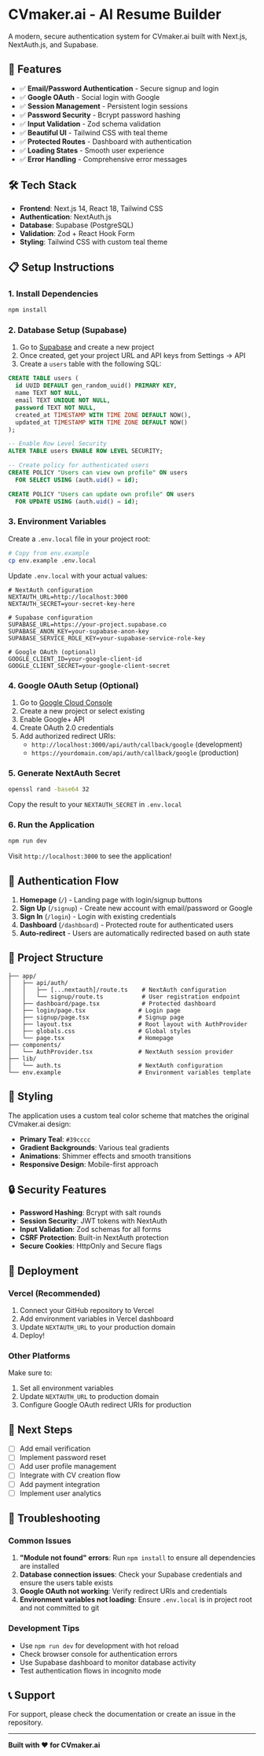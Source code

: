 # CVmaker.ai - AI Resume Builder

A modern, secure authentication system for CVmaker.ai built with Next.js, NextAuth.js, and Supabase.

## 🚀 Features

- ✅ **Email/Password Authentication** - Secure signup and login
- ✅ **Google OAuth** - Social login with Google
- ✅ **Session Management** - Persistent login sessions
- ✅ **Password Security** - Bcrypt password hashing
- ✅ **Input Validation** - Zod schema validation
- ✅ **Beautiful UI** - Tailwind CSS with teal theme
- ✅ **Protected Routes** - Dashboard with authentication
- ✅ **Loading States** - Smooth user experience
- ✅ **Error Handling** - Comprehensive error messages

## 🛠️ Tech Stack

- **Frontend**: Next.js 14, React 18, Tailwind CSS
- **Authentication**: NextAuth.js
- **Database**: Supabase (PostgreSQL)
- **Validation**: Zod + React Hook Form
- **Styling**: Tailwind CSS with custom teal theme

## 📋 Setup Instructions

### 1. Install Dependencies

```bash
npm install
```

### 2. Database Setup (Supabase)

1. Go to [Supabase](https://supabase.com) and create a new project
2. Once created, get your project URL and API keys from Settings → API
3. Create a `users` table with the following SQL:

```sql
CREATE TABLE users (
  id UUID DEFAULT gen_random_uuid() PRIMARY KEY,
  name TEXT NOT NULL,
  email TEXT UNIQUE NOT NULL,
  password TEXT NOT NULL,
  created_at TIMESTAMP WITH TIME ZONE DEFAULT NOW(),
  updated_at TIMESTAMP WITH TIME ZONE DEFAULT NOW()
);

-- Enable Row Level Security
ALTER TABLE users ENABLE ROW LEVEL SECURITY;

-- Create policy for authenticated users
CREATE POLICY "Users can view own profile" ON users
  FOR SELECT USING (auth.uid() = id);

CREATE POLICY "Users can update own profile" ON users
  FOR UPDATE USING (auth.uid() = id);
```

### 3. Environment Variables

Create a `.env.local` file in your project root:

```bash
# Copy from env.example
cp env.example .env.local
```

Update `.env.local` with your actual values:

```env
# NextAuth configuration
NEXTAUTH_URL=http://localhost:3000
NEXTAUTH_SECRET=your-secret-key-here

# Supabase configuration
SUPABASE_URL=https://your-project.supabase.co
SUPABASE_ANON_KEY=your-supabase-anon-key
SUPABASE_SERVICE_ROLE_KEY=your-supabase-service-role-key

# Google OAuth (optional)
GOOGLE_CLIENT_ID=your-google-client-id
GOOGLE_CLIENT_SECRET=your-google-client-secret
```

### 4. Google OAuth Setup (Optional)

1. Go to [Google Cloud Console](https://console.cloud.google.com/)
2. Create a new project or select existing
3. Enable Google+ API
4. Create OAuth 2.0 credentials
5. Add authorized redirect URIs:
   - `http://localhost:3000/api/auth/callback/google` (development)
   - `https://yourdomain.com/api/auth/callback/google` (production)

### 5. Generate NextAuth Secret

```bash
openssl rand -base64 32
```

Copy the result to your `NEXTAUTH_SECRET` in `.env.local`

### 6. Run the Application

```bash
npm run dev
```

Visit `http://localhost:3000` to see the application!

## 🔐 Authentication Flow

1. **Homepage** (`/`) - Landing page with login/signup buttons
2. **Sign Up** (`/signup`) - Create new account with email/password or Google
3. **Sign In** (`/login`) - Login with existing credentials
4. **Dashboard** (`/dashboard`) - Protected route for authenticated users
5. **Auto-redirect** - Users are automatically redirected based on auth state

## 📁 Project Structure

```
├── app/
│   ├── api/auth/
│   │   ├── [...nextauth]/route.ts    # NextAuth configuration
│   │   └── signup/route.ts           # User registration endpoint
│   ├── dashboard/page.tsx            # Protected dashboard
│   ├── login/page.tsx               # Login page
│   ├── signup/page.tsx              # Signup page
│   ├── layout.tsx                   # Root layout with AuthProvider
│   ├── globals.css                  # Global styles
│   └── page.tsx                     # Homepage
├── components/
│   └── AuthProvider.tsx             # NextAuth session provider
├── lib/
│   └── auth.ts                      # NextAuth configuration
└── env.example                      # Environment variables template
```

## 🎨 Styling

The application uses a custom teal color scheme that matches the original CVmaker.ai design:

- **Primary Teal**: `#39cccc`
- **Gradient Backgrounds**: Various teal gradients
- **Animations**: Shimmer effects and smooth transitions
- **Responsive Design**: Mobile-first approach

## 🔒 Security Features

- **Password Hashing**: Bcrypt with salt rounds
- **Session Security**: JWT tokens with NextAuth
- **Input Validation**: Zod schemas for all forms
- **CSRF Protection**: Built-in NextAuth protection
- **Secure Cookies**: HttpOnly and Secure flags

## 🚀 Deployment

### Vercel (Recommended)

1. Connect your GitHub repository to Vercel
2. Add environment variables in Vercel dashboard
3. Update `NEXTAUTH_URL` to your production domain
4. Deploy!

### Other Platforms

Make sure to:
1. Set all environment variables
2. Update `NEXTAUTH_URL` to production domain
3. Configure Google OAuth redirect URIs for production

## 📝 Next Steps

- [ ] Add email verification
- [ ] Implement password reset
- [ ] Add user profile management
- [ ] Integrate with CV creation flow
- [ ] Add payment integration
- [ ] Implement user analytics

## 🐛 Troubleshooting

### Common Issues

1. **"Module not found" errors**: Run `npm install` to ensure all dependencies are installed
2. **Database connection issues**: Check your Supabase credentials and ensure the users table exists
3. **Google OAuth not working**: Verify redirect URIs and credentials
4. **Environment variables not loading**: Ensure `.env.local` is in project root and not committed to git

### Development Tips

- Use `npm run dev` for development with hot reload
- Check browser console for authentication errors
- Use Supabase dashboard to monitor database activity
- Test authentication flows in incognito mode

## 📞 Support

For support, please check the documentation or create an issue in the repository.

---

**Built with ❤️ for CVmaker.ai**
